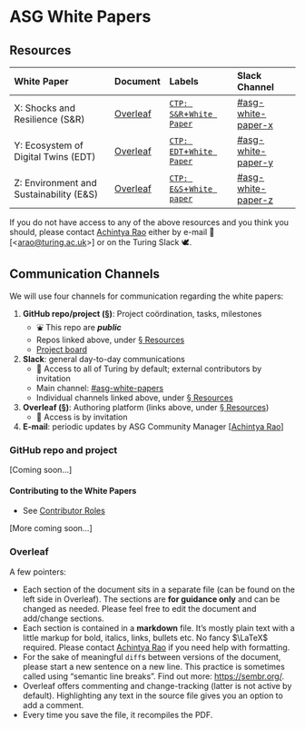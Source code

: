 # ASG White Papers

## Resources

| White Paper                             | Document                                                              | Labels                                                                                                                                                      | Slack Channel                                                                            |
|:----------------------------------------|:----------------------------------------------------------------------|:------------------------------------------------------------------------------------------------------------------------------------------------------------|:-----------------------------------------------------------------------------------------|
| X: Shocks and Resilience (S&R)          | [Overleaf](https://www.overleaf.com/project/61f2d68fc1673471017a0445) | [`CTP: S&R`+`White Paper`](https://github.com/alan-turing-institute/asg-community/issues?q=is%3Aissue+label%3A%22White+Paper%22+label%3A%22CTP%3A+S%26R%22) | [#asg-white-paper-x](https://alan-turing-institute.slack.com/messages/asg-white-paper-x) |
| Y: Ecosystem of Digital Twins (EDT)     | [Overleaf](https://www.overleaf.com/project/61f2d6aec1673427a27a0817) | [`CTP: EDT`+`White Paper`](https://github.com/alan-turing-institute/asg-community/issues?q=is%3Aissue+label%3A%22White+Paper%22+label%3A%22CTP%3A+EDT%22) | [#asg-white-paper-y](https://alan-turing-institute.slack.com/messages/asg-white-paper-y) |
| Z: Environment and Sustainability (E&S) | [Overleaf](https://www.overleaf.com/project/61f2d6b6c167340d227a0908) | [`CTP: E&S`+`White paper`](https://github.com/alan-turing-institute/asg-community/issues?q=is%3Aissue+label%3A%22White+Paper%22+label%3A%22CTP%3A+E%26S%22) | [#asg-white-paper-z](https://alan-turing-institute.slack.com/messages/asg-white-paper-z) |

If you do not have access to any of the above resources and you think you should, please contact [Achintya Rao](https://github.com/RaoOfPhysics) either by e-mail 📧 [&lt;[arao@turing.ac.uk](mailto:arao@turing.ac.uk)&gt;] or on the Turing Slack 🕊.

## Communication Channels

We will use four channels for communication regarding the white papers:

1. **GitHub repo/project ([&sect;](#github-repos-and-projects))**: Project coördination, tasks, milestones
   - ⛲️ This repo are **_public_**
   - Repos linked above, under [&sect;&nbsp;Resources](#resources)
   - [Project board](https://github.com/orgs/alan-turing-institute/projects/10/)
1. **Slack**: general day-to-day communications
   - 🔐 Access to all of Turing by default; external contributors by invitation
   - Main channel: [#asg-white-papers](https://alan-turing-institute.slack.com/messages/asg-white-papers)
   - Individual channels linked above, under [&sect;&nbsp;Resources](#resources)
1. **Overleaf ([&sect;](#overleaf))**: Authoring platform (links above, under [&sect;&nbsp;Resources](#resources))
   - 🚧 Access is by invitation
1. **E-mail**: periodic updates by ASG Community Manager [[Achintya Rao](https://github.com/RaoOfPhysics)]

### GitHub repo and project

[Coming soon…]

#### Contributing to the White Papers

- See [Contributor Roles](contributor-roles.md)

[More coming soon…]

### Overleaf

A few pointers:

- Each section of the document sits in a separate file (can be found on the left side in Overleaf).
  The sections are **for guidance only** and can be changed as needed.
  Please feel free to edit the document and add/change sections.
- Each section is contained in a **markdown** file.
  It’s mostly plain text with a little markup for bold, italics, links, bullets etc.
  No fancy $\LaTeX$ required.
  Please contact [Achintya Rao](https://github.com/RaoOfPhysics) if you need help with formatting.
- For the sake of meaningful `diff`s between versions of the document, please start a new sentence on a new line.
  This practice is sometimes called using “semantic line breaks”.
  Find out more: <https://sembr.org/>.
- Overleaf offers commenting and change-tracking (latter is not active by default).
  Highlighting any text in the source file gives you an option to add a comment.
- Every time you save the file, it recompiles the PDF.

